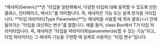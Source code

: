*제네릭(Generic)**은 "타입을 일반화해서, 다양한 타입에 대해 동작할 수 있도록 만든 클래스, 인터페이스, 메서드"를 의미합니다. 즉, 제네릭은 기능 또는 설계 방식을 가리킵니다.
**타입 파라미터(Type Parameter)**는 제네릭을 사용할 때 꺾쇠 괄호(<>) 안에 들어가는 "타입을 대신하는 변수"를 말합니다. 예를 들어, class Box<T>에서 T가 타입 파라미터입니다.
즉,
제네릭은 "타입을 파라미터화(parameterize)할 수 있는 기능"이고,
타입 파라미터는 그 제네릭 기능을 구현할 때 실제로 사용하는 "타입 변수"입니다.